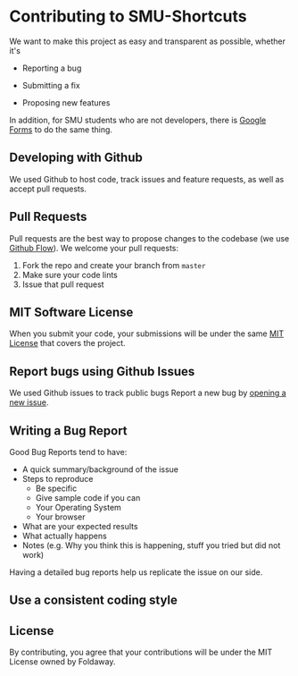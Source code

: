# Contributing to SMU-Shortcuts

We want to make this project as easy and transparent as possible, whether it's

- Reporting a bug

- Submitting a fix

- Proposing new features

In addition, for SMU students who are not developers, there is [Google Forms](https://docs.google.com/forms/d/e/1FAIpQLScgqpbGEKOSj-1eNTfo5wBoewE7bEFhhWCGcFjygrV1zSN_Iw/viewform) to do the same thing.

## Developing with Github

We used Github to host code, track issues and feature requests, as well as accept pull requests.

## Pull Requests

Pull requests are the best way to propose changes to the codebase (we use [Github Flow](https://guides.github.com/introduction/flow/index.html)). We welcome your pull requests:

1. Fork the repo and create your branch from `master`
1. Make sure your code lints
1. Issue that pull request

## MIT Software License

When you submit your code, your submissions will be under the same [MIT License](https://choosealicense.com/licenses/mit/) that covers the project.

## Report bugs using Github Issues

We used Github issues to track public bugs Report a new bug by [opening a new issue](https://github.com/foldaway/smu-shortcuts/issues).

## Writing a Bug Report

Good Bug Reports tend to have:

- A quick summary/background of the issue
- Steps to reproduce
  - Be specific
  - Give sample code if you can
  - Your Operating System
  - Your browser
- What are your expected results
- What actually happens
- Notes (e.g. Why you think this is happening, stuff you tried but did not work)

Having a detailed bug reports help us replicate the issue on our side.

## Use a consistent coding style

## License

By contributing, you agree that your contributions will be under the MIT License owned by Foldaway.
